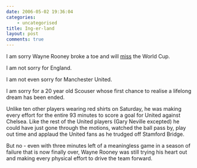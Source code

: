 ```yaml
---
date: 2006-05-02 19:36:04
categories:
    - uncategorised
title: Ing-er-land
layout: post
comments: true
---
```

I am sorry Wayne Rooney broke a toe and will
[miss](http://news.bbc.co.uk/sport1/hi/football/world_cup_2006/4959564.stm)
the World Cup.

I am not sorry for England.

I am not even sorry for Manchester United.

I am sorry for a 20 year old Scouser whose first chance to realise a
lifelong dream has been ended.

Unlike ten other players wearing red shirts on Saturday, he was making
every effort for the entire 93 minutes to score a goal for United
against Chelsea. Like the rest of the United players (Gary Neville
excepted) he could have just gone through the motions, watched the ball
pass by, play out time and applaud the United fans as he trudged off
Stamford Bridge.

But no - even with three minutes left of a meaningless game in a season
of failure that is now finally over, Wayne Rooney was still trying his
heart out and making every physical effort to drive the team forward.
